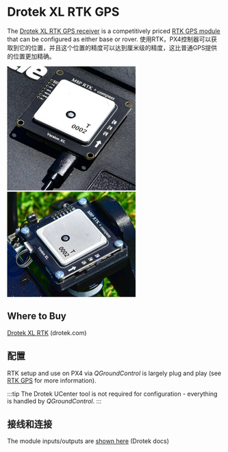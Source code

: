 # Drotek XL RTK GPS

The [Drotek XL RTK GPS receiver](https://store-drotek.com/881-DP0503.html) is a competitively priced [RTK GPS module](../gps_compass/rtk_gps.md) that can be configured as either base or rover. 使用RTK，PX4控制器可以获取到它的位置，并且这个位置的精度可以达到厘米级的精度，这比普通GPS提供的位置更加精确。

<img src="../../assets/hardware/gps/rtk_base_drotek_xl_rtk_gps.jpg" width="300px" /> <img src="../../assets/hardware/gps/rtk_rover_drotek_xl_rtk_gps.jpg" width="300px" />

## Where to Buy

[Drotek XL RTK](https://store-drotek.com/881-DP0503.html) (drotek.com)

## 配置

RTK setup and use on PX4 via *QGroundControl* is largely plug and play (see [RTK GPS](../gps_compass/rtk_gps.md) for more information).

:::tip
The Drotek UCenter tool is not required for configuration - everything is handled by *QGroundControl*.
:::

## 接线和连接

The module inputs/outputs are [shown here](https://drotek.gitbooks.io/doc-rtk/content/rtkmodules/schematics.html#xl-rtk-module) (Drotek docs) <!-- link private 18Nov2019 -->
